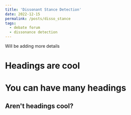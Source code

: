 ```yaml
---
title: 'Dissonant Stance Detection'
date: 2022-12-15
permalink: /posts/disso_stance
tags:
  - debate forum
  - dissonance detection
---
```


Will be adding more details

Headings are cool
======

You can have many headings
======

Aren't headings cool?
------
